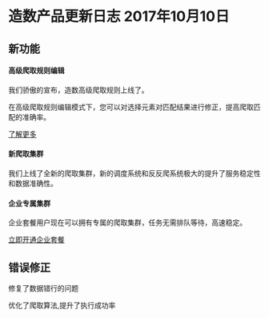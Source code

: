 # 造数产品更新日志 2017年10月10日

## **新功能**

#### 高级爬取规则编辑

我们骄傲的宣布，造数高级爬取规则上线了。

在高级爬取规则编辑模式下，您可以对选择元素对匹配结果进行修正，提高爬取匹配的准确率。

[了解更多](http://parse.zaoshu.io)

#### 新爬取集群

我们上线了全新的爬取集群，新的调度系统和反反爬系统极大的提升了服务稳定性和数据准确性。

#### 企业专属集群

企业套餐用户现在可以拥有专属的爬取集群，任务无需排队等待，高速稳定。

[立即开通企业套餐](http://zaoshu.io/pricing.html)

## 错误修正

修复了数据错行的问题

优化了爬取算法,提升了执行成功率

